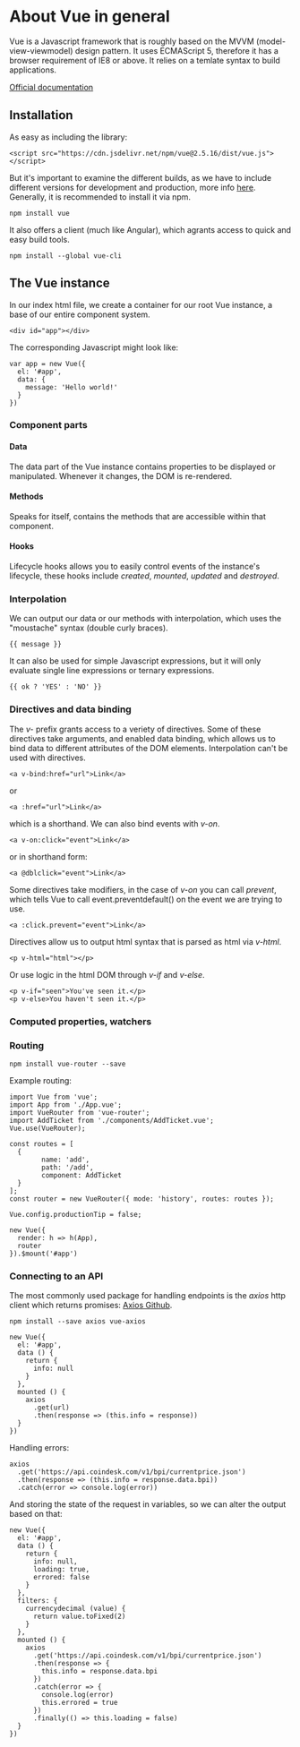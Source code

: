 # About Vue in general

Vue is a Javascript framework that is roughly based on the MVVM (model-view-viewmodel) design pattern. It uses ECMAScript 5, therefore it has a browser requirement of IE8 or above. It relies on a temlate syntax to build applications.

[Official documentation](https://vuejs.org/)

## Installation

As easy as including the library:

`<script src="https://cdn.jsdelivr.net/npm/vue@2.5.16/dist/vue.js"></script>`

But it's important to examine the different builds, as we have to include different versions for development and production, more info [here](https://vuejs.org/v2/guide/installation.html). Generally, it is recommended to install it via npm.

`npm install vue`

It also offers a client (much like Angular), which agrants access to quick and easy build tools.

`npm install --global vue-cli`

## The Vue instance

In our index html file, we create a container for our root Vue instance, a base of our entire component system.

```
<div id="app"></div>
```

The corresponding Javascript might look like:

```
var app = new Vue({
  el: '#app',
  data: {
    message: 'Hello world!'
  }
})
```

### Component parts

#### Data

The data part of the Vue instance contains properties to be displayed or manipulated. Whenever it changes, the DOM is re-rendered.

#### Methods

Speaks for itself, contains the methods that are accessible within that component.

#### Hooks

Lifecycle hooks allows you to easily control events of the instance's lifecycle, these hooks include *created*, *mounted*, *updated* and *destroyed*.

### Interpolation

We can output our data or our methods with interpolation, which uses the "moustache" syntax (double curly braces).

`{{ message }}`

It can also be used for simple Javascript expressions, but it will only evaluate single line expressions or ternary expressions.

`{{ ok ? 'YES' : 'NO' }}`

### Directives and data binding

The *v-* prefix grants access to a veriety of directives. Some of these directives take arguments, and enabled data binding, which allows us to bind data to different attributes of the DOM elements. Interpolation can't be used with directives.

`<a v-bind:href="url">Link</a>`

or

`<a :href="url">Link</a>`

which is a shorthand. We can also bind events with *v-on*.

`<a v-on:click="event">Link</a>`

or in shorthand form:

`<a @dblclick="event">Link</a>`

Some directives take modifiers, in the case of *v-on* you can call *prevent*, which tells Vue to call event.preventdefault() on the event we are trying to use.

`<a :click.prevent="event">Link</a>`

Directives allow us to output html syntax that is parsed as html via *v-html*.

`<p v-html="html"></p>`

Or use logic in the html DOM through *v-if* and *v-else*.

```
<p v-if="seen">You've seen it.</p>
<p v-else>You haven't seen it.</p>
```

### Computed properties, watchers



### Routing

`npm install vue-router --save`

Example routing:

```
import Vue from 'vue';
import App from './App.vue';
import VueRouter from 'vue-router';
import AddTicket from './components/AddTicket.vue';
Vue.use(VueRouter);

const routes = [
  {
        name: 'add',
        path: '/add',
        component: AddTicket
  }
];
const router = new VueRouter({ mode: 'history', routes: routes });

Vue.config.productionTip = false;

new Vue({
  render: h => h(App),
  router
}).$mount('#app')
```

### Connecting to an API

The most commonly used package for handling endpoints is the *axios* http client which returns promises: [Axios Github](https://github.com/axios/axios).

`npm install --save axios vue-axios`

```
new Vue({
  el: '#app',
  data () {
    return {
      info: null
    }
  },
  mounted () {
    axios
      .get(url)
      .then(response => (this.info = response))
  }
})
```

Handling errors:

```
axios
  .get('https://api.coindesk.com/v1/bpi/currentprice.json')
  .then(response => (this.info = response.data.bpi))
  .catch(error => console.log(error))
```

And storing the state of the request in variables, so we can alter the output based on that:

```
new Vue({
  el: '#app',
  data () {
    return {
      info: null,
      loading: true,
      errored: false
    }
  },
  filters: {
    currencydecimal (value) {
      return value.toFixed(2)
    }
  },
  mounted () {
    axios
      .get('https://api.coindesk.com/v1/bpi/currentprice.json')
      .then(response => {
        this.info = response.data.bpi
      })
      .catch(error => {
        console.log(error)
        this.errored = true
      })
      .finally(() => this.loading = false)
  }
})
```


